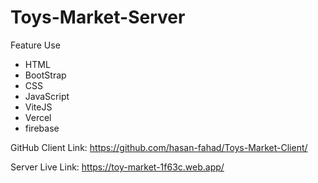 # Toys-Market-Server

Feature Use

<ul>
  <li>HTML</li>
  <li>BootStrap</li>
  <li>CSS</li>
  <li>JavaScript</li>
  <li>ViteJS</li>
  <li>Vercel</li>
  <li>firebase</li>
 </ul>
 
 GitHub Client Link: https://github.com/hasan-fahad/Toys-Market-Client/
 
 Server Live Link: https://toy-market-1f63c.web.app/
